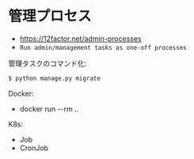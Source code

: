 # 管理プロセス

- https://12factor.net/admin-processes
- `Run admin/management tasks as one-off processes`

管理タスクのコマンド化:

~~~bash 
$ python manage.py migrate
~~~

Docker:

- docker run --rm ..

K8s:

- Job
- CronJob